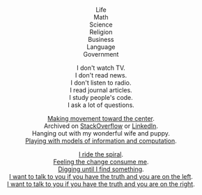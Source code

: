 
<br/>
<br/>
<br/>
<br/>

<p align="center">
Life<br/>
Math<br/>
Science<br/>
Religion<br/>
Business<br/>
Language<br/>
Government
</p>

<p align="center">
  I don't watch TV.<br/>
  I don't read news.<br/>
  I don't listen to radio.<br/>
  I read journal articles.<br/>
  I study people's code.<br/>
  I ask a lot of questions.<br/>
</p>

<p align="center">
  <a href="https://www.youtube.com/watch?v=MM62wjLrgmA">Making movement toward the center</a>.<br/>
  Archived on <a href="https://stackoverflow.com/users/169992/lance-pollard">StackOverflow</a> or <a href="https://www.linkedin.com/in/lancejpollard/">LinkedIn</a>.<br/>
Hanging out with my wonderful wife and puppy.<br/>
  <a href="https://www.youtube.com/watch?v=FssULNGSZIA">Playing with models of information and computation</a>.
</p>

<p align="center">
  <a href="https://www.youtube.com/watch?v=mBgviceBzFs#t=5m20s">I ride the spiral</a>.<br/>
    <a href="https://www.youtube.com/watch?v=GIuZUCpm9hc#t=2m55s">Feeling the change consume me</a>.<br/>
  <a href="https://www.youtube.com/watch?v=NfpwKs1REg0#t=4m19s">Digging until I find something</a>.<br/>
  <a href="https://www.youtube.com/watch?v=tqjOrkMHUkk">I want to talk to you if you have the truth and you are on the left</a>.<br/>
  <a href="https://www.youtube.com/watch?v=1rkNR12j1pI">I want to talk to you if you have the truth and you are on the right</a>.<br/>
</p>

<br/>
<br/>
<br/>
<br/>
